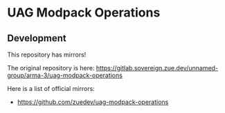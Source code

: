 # UAG Modpack Operations

## Development

This repository has mirrors!

The original repository is here: https://gitlab.sovereign.zue.dev/unnamed-group/arma-3/uag-modpack-operations

Here is a list of official mirrors:
- https://github.com/zuedev/uag-modpack-operations